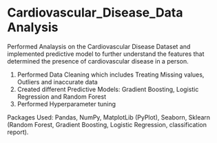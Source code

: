 # Cardiovascular_Disease_Data Analysis
Performed Analaysis on the Cardiovascular Disease Dataset and implemented predictive model to further understand the features that determined the presence of cardiovascular disease in a person.

1. Performed Data Cleaning which includes Treating Missing values, Outliers and inaccurate data
2. Created different Predictive Models: Gradient Boosting, Logistic Regression and Random Forest
3. Performed Hyperparameter tuning

Packages Used: Pandas, NumPy, MatplotLib (PyPlot), Seaborn, Sklearn (Random Forest, Gradient Boosting, Logistic Regression, classification report).
